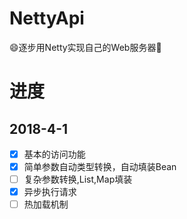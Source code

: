 # NettyApi
😄逐步用Netty实现自己的Web服务器🌹

# 进度
## 2018-4-1
- [x] 基本的访问功能
- [x] 简单参数自动类型转换，自动填装Bean
- [ ] 复杂参数转换,List,Map填装
- [x] 异步执行请求
- [ ] 热加载机制

